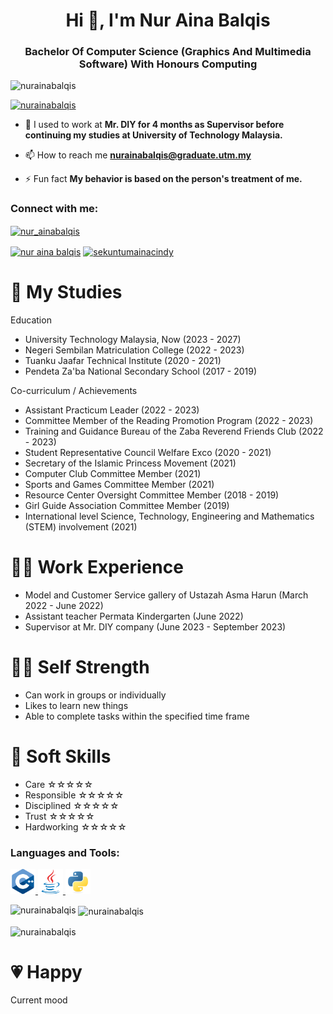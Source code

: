 <h1 align="center">Hi 👋, I'm Nur Aina Balqis</h1>
<h3 align="center">Bachelor Of Computer Science (Graphics And Multimedia Software) With Honours Computing</h3>

<p align="left"> <img src="https://komarev.com/ghpvc/?username=nurainabalqis&label=Profile%20views&color=0e75b6&style=flat" alt="nurainabalqis" /> </p>

<p align="left"> <a href="https://github.com/ryo-ma/github-profile-trophy"><img src="https://github-profile-trophy.vercel.app/?username=nurainabalqis" alt="nurainabalqis" /></a> </p>

- 🔭 I used to work at **Mr. DIY for 4 months as Supervisor before continuing my studies at University of Technology Malaysia.**

- 📫 How to reach me **nurainabalqis@graduate.utm.my**

- ⚡ Fun fact **My behavior is based on the person's treatment of me.**

<h3 align="left">Connect with me:</h3>
<p align="left">
<a href="https://instagram.com/nur_ainabalqis" target="blank"><img align="center" src="https://raw.githubusercontent.com/rahuldkjain/github-profile-readme-generator/master/src/images/icons/Social/instagram.svg" alt="nur_ainabalqis" height="30" width="40" /></a><p align="left"><a <p align="left">
<a href="https://www.linkedin.com/in/nur-aina-balqis-4917722a9" target="blank"><img align="center" src="https://raw.githubusercontent.com/rahuldkjain/github-profile-readme-generator/master/src/images/icons/Social/linked-in-alt.svg" alt="nur aina balqis" height="30" width="40" /></a>
<a href="https://youtube.com/@sekuntumainacindy?si=5nFaxRzH4OX4sAqD" target="blank"><img align="center" src="https://raw.githubusercontent.com/rahuldkjain/github-profile-readme-generator/master/src/images/icons/Social/youtube.svg" alt="sekuntumainacindy" height="30" width="40" /></a>
</p>

# :notebook_with_decorative_cover: My Studies
Education
- University Technology Malaysia, Now (2023 - 2027)
- Negeri Sembilan Matriculation College (2022 - 2023)
- Tuanku Jaafar Technical Institute (2020 - 2021)
- Pendeta Za'ba National Secondary School (2017 - 2019)

Co-curriculum / Achievements
- Assistant Practicum Leader (2022 - 2023)
- Committee Member of the Reading Promotion Program (2022 - 2023)
- Training and Guidance Bureau of the Zaba Reverend Friends Club (2022 - 2023)
- Student Representative Council Welfare Exco (2020 - 2021)
- Secretary of the Islamic Princess Movement (2021)
- Computer Club Committee Member (2021)
- Sports and Games Committee Member (2021)
- Resource Center Oversight Committee Member (2018 - 2019)
- Girl Guide Association Committee Member (2019)
- International level Science, Technology, Engineering and Mathematics (STEM) involvement (2021)

# 👩‍💻 Work Experience
- Model and Customer Service gallery of Ustazah Asma Harun (March 2022 - June 2022)
- Assistant teacher Permata Kindergarten (June 2022)
- Supervisor at Mr. DIY company (June 2023 - September 2023)

# 🤜🤛 Self Strength
- Can work in groups or individually
- Likes to learn new things
- Able to complete tasks within the specified time frame

# 🧕 Soft Skills
- Care             ☆☆☆☆☆
- Responsible      ☆☆☆☆☆
- Disciplined      ☆☆☆☆☆
- Trust            ☆☆☆☆☆
- Hardworking      ☆☆☆☆☆

<h3 align="left">Languages and Tools:</h3>
<p align="left"> <a href="https://www.w3schools.com/cpp/" target="_blank" rel="noreferrer"> <img src="https://raw.githubusercontent.com/devicons/devicon/master/icons/cplusplus/cplusplus-original.svg" alt="cplusplus" width="40" height="40"/> </a> <a href="https://www.java.com" target="_blank" rel="noreferrer"> <img src="https://raw.githubusercontent.com/devicons/devicon/master/icons/java/java-original.svg" alt="java" width="40" height="40"/> </a> <a href="https://www.python.org" target="_blank" rel="noreferrer"> <img src="https://raw.githubusercontent.com/devicons/devicon/master/icons/python/python-original.svg" alt="python" width="40" height="40"/> </a> </p>

<p><img align="left" src="https://github-readme-stats.vercel.app/api/top-langs?username=nurainabalqis&show_icons=true&locale=en&layout=compact" alt="nurainabalqis" /></p>

<p>&nbsp;<img align="center" src="https://github-readme-stats.vercel.app/api?username=nurainabalqis&show_icons=true&locale=en" alt="nurainabalqis" /></p>

<p><img align="center" src="https://github-readme-streak-stats.herokuapp.com/?user=nurainabalqis&" alt="nurainabalqis" /></p>

# :heartpulse: Happy
Current mood

